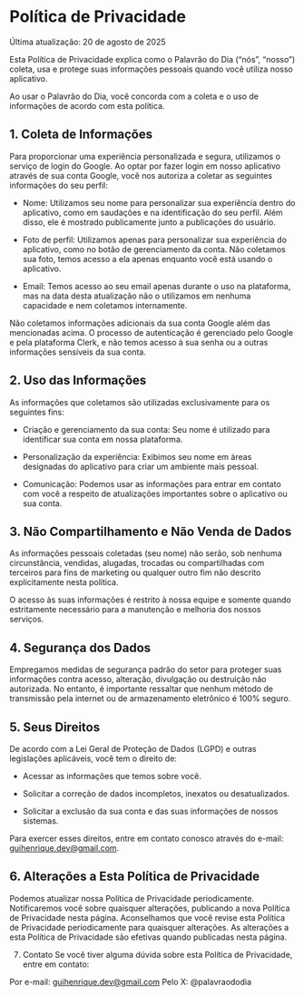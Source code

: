 # Política de Privacidade
Última atualização: 20 de agosto de 2025

Esta Política de Privacidade explica como o Palavrão do Dia (“nós”, “nosso”) coleta, usa e protege suas informações pessoais quando você utiliza nosso aplicativo.

Ao usar o Palavrão do Dia, você concorda com a coleta e o uso de informações de acordo com esta política.

## 1. Coleta de Informações
Para proporcionar uma experiência personalizada e segura, utilizamos o serviço de login do Google. Ao optar por fazer login em nosso aplicativo através de sua conta Google, você nos autoriza a coletar as seguintes informações do seu perfil:

* Nome: Utilizamos seu nome para personalizar sua experiência dentro do aplicativo, como em saudações e na identificação do seu perfil. Além disso, ele é mostrado publicamente junto a publicações do usuário.

* Foto de perfil: Utilizamos apenas para personalizar sua experiência do aplicativo, como no botão de gerenciamento da conta. Não coletamos sua foto, temos acesso a ela apenas enquanto você está usando o aplicativo.

* Email: Temos acesso ao seu email apenas durante o uso na plataforma, mas na data desta atualização não o utilizamos em nenhuma capacidade e nem coletamos internamente. 

Não coletamos informações adicionais da sua conta Google além das mencionadas acima. O processo de autenticação é gerenciado pelo Google e pela plataforma Clerk, e não temos acesso à sua senha ou a outras informações sensíveis da sua conta.

## 2. Uso das Informações
As informações que coletamos são utilizadas exclusivamente para os seguintes fins:

* Criação e gerenciamento da sua conta: Seu nome é utilizado para identificar sua conta em nossa plataforma.

* Personalização da experiência: Exibimos seu nome em áreas designadas do aplicativo para criar um ambiente mais pessoal.

* Comunicação: Podemos usar as informações para entrar em contato com você a respeito de atualizações importantes sobre o aplicativo ou sua conta.

## 3. Não Compartilhamento e Não Venda de Dados
As informações pessoais coletadas (seu nome) não serão, sob nenhuma circunstância, vendidas, alugadas, trocadas ou compartilhadas com terceiros para fins de marketing ou qualquer outro fim não descrito explicitamente nesta política.

O acesso às suas informações é restrito à nossa equipe e somente quando estritamente necessário para a manutenção e melhoria dos nossos serviços.

## 4. Segurança dos Dados
Empregamos medidas de segurança padrão do setor para proteger suas informações contra acesso, alteração, divulgação ou destruição não autorizada. No entanto, é importante ressaltar que nenhum método de transmissão pela internet ou de armazenamento eletrônico é 100% seguro.

## 5. Seus Direitos
De acordo com a Lei Geral de Proteção de Dados (LGPD) e outras legislações aplicáveis, você tem o direito de:

* Acessar as informações que temos sobre você.

* Solicitar a correção de dados incompletos, inexatos ou desatualizados.

* Solicitar a exclusão da sua conta e das suas informações de nossos sistemas.

Para exercer esses direitos, entre em contato conosco através do e-mail: guihenrique.dev@gmail.com.

## 6. Alterações a Esta Política de Privacidade
Podemos atualizar nossa Política de Privacidade periodicamente. Notificaremos você sobre quaisquer alterações, publicando a nova Política de Privacidade nesta página. Aconselhamos que você revise esta Política de Privacidade periodicamente para quaisquer alterações. As alterações a esta Política de Privacidade são efetivas quando publicadas nesta página.

7. Contato
Se você tiver alguma dúvida sobre esta Política de Privacidade, entre em contato:

Por e-mail: guihenrique.dev@gmail.com
Pelo X: @palavraododia






